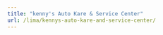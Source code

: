 ```yaml
---
title: "kenny's Auto Kare & Service Center"
url: /lima/kennys-auto-kare-and-service-center/
---
```

